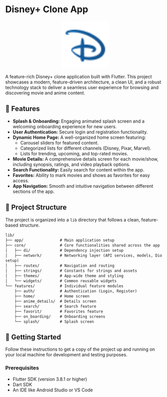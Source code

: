 # Disney+ Clone App

<p align="center">
  <img src="assets/images/app_logo.png" alt="App Logo" width="150"/>
</p>

A feature-rich Disney+ clone application built with Flutter. This project showcases a modern, feature-driven architecture, a clean UI, and a robust technology stack to deliver a seamless user experience for browsing and discovering movie and anime content.

## 🌟 Features

-   **Splash & Onboarding:** Engaging animated splash screen and a welcoming onboarding experience for new users.
-   **User Authentication:** Secure login and registration functionality.
-   **Dynamic Home Page:** A well-organized home screen featuring:
    -   Carousel sliders for featured content.
    -   Categorized lists for different channels (Disney, Pixar, Marvel).
    -   Lists for trending, upcoming, and top-rated movies.
-   **Movie Details:** A comprehensive details screen for each movie/show, including synopsis, ratings, and video playback options.
-   **Search Functionality:** Easily search for content within the app.
-   **Favorites:** Ability to mark movies and shows as favorites for easy access.
-   **App Navigation:** Smooth and intuitive navigation between different sections of the app.

## 📂 Project Structure

The project is organized into a `lib` directory that follows a clean, feature-based structure.

```
lib/
├── app/                # Main application setup
├── core/               # Core functionalities shared across the app
│   ├── di/             # Dependency injection setup
│   ├── network/        # Networking layer (API services, models, Dio setup)
│   ├── routes/         # Navigation and routing
│   ├── strings/        # Constants for strings and assets
│   ├── themes/         # App-wide theme and styling
│   └── widgets/        # Common reusable widgets
└── features/           # Individual feature modules
    ├── auth/           # Authentication (Login, Register)
    ├── home/           # Home screen
    ├── anime_details/  # Details screen
    ├── search/         # Search feature
    ├── favorit/        # Favorites feature
    ├── on_boarding/    # Onboarding screens
    └── splash/         # Splash screen
```

## 🚀 Getting Started

Follow these instructions to get a copy of the project up and running on your local machine for development and testing purposes.

### Prerequisites

-   Flutter SDK (version 3.8.1 or higher)
-   Dart SDK
-   An IDE like Android Studio or VS Code

